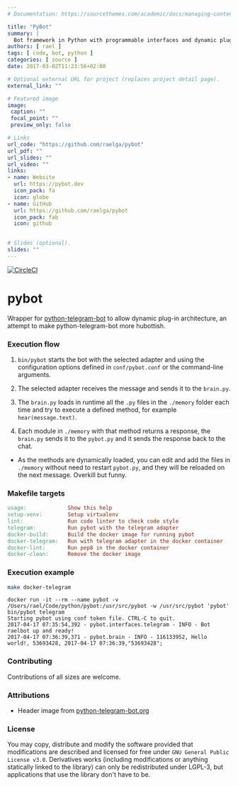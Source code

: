 ```yaml
---
# Documentation: https://sourcethemes.com/academic/docs/managing-content/

title: "PyBot"
summary: |
  Bot framework in Python with programmable interfaces and dynamic plug-in architecture
authors: [ rael ]
tags: [ code, bot, python ]
categories: [ source ]
date: 2017-03-02T11:23:56+02:00

# Optional external URL for project (replaces project detail page).
external_link: ""

# Featured image
image:
 caption: ""
 focal_point: ""
 preview_only: false

# Links
url_code: "https://github.com/raelga/pybot"
url_pdf: ""
url_slides: ""
url_video: ""
links:
- name: Website
  url: https://pybot.dev
  icon_pack: fa
  icon: globe
- name: GitHub
  url: https://github.com/raelga/pybot
  icon_pack: fab
  icon: github
  

# Slides (optional).
slides: ""
---
```


[![CircleCI](https://circleci.com/gh/raelga/pybot/tree/master.svg?style=svg)](https://circleci.com/gh/raelga/pybot/tree/master)

# pybot

Wrapper for [python-telegram-bot](https://github.com/python-telegram-bot/python-telegram-bot) to allow dynamic plug-in architecture, an attempt to make python-telegram-bot more hubottish.

### Execution flow

1. `bin/pybot` starts the bot with the selected adapter and using the configuration options defined in `conf/pybot.conf` or the command-line arguments.

1. The selected adapter receives the message and sends it to the `brain.py`.

1. The `brain.py` loads in runtime all the `.py` files in the `./memory` folder each time and try to execute a defined method, for example `hear(message.text)`.

1. Each module in `./memory` with that method returns a response, the `brain.py` sends it to the `pybot.py` and it sends the response back to the chat.

* As the methods are dynamically loaded, you can edit and add the files in `./memory` without need to restart `pybot.py`, and they will be reloaded on the next message. Overkill but funny.

### Makefile targets

```Makefile
usage:             Show this help
setup-venv:        Setup virtualenv
lint:              Run code linter to check code style
telegram:          Run pybot with the telegram adapter
docker-build:      Build the docker image for running pybot
docker-telegram:   Run with telegram adapter in the docker container
docker-lint:       Run pep8 in the docker container
docker-clean:      Remove the docker image
```

### Execution example

````bash
make docker-telegram
````

```
docker run -it --rm --name pybot -v /Users/rael/Code/python/pybot:/usr/src/pybot -w /usr/src/pybot 'pybot' bin/pybot telegram
Starting pybot using conf token file. CTRL-C to quit.
2017-04-17 07:35:54,392 - pybot.interfaces.telegram - INFO - Bot raelbot up and ready!
2017-04-17 07:36:39,371 - pybot.brain - INFO - 116133952, Hello world!, 53693428, 2017-04-17 07:36:39,"53693428";
```

### Contributing

Contributions of all sizes are welcome. 

### Attributions

- Header image from [python-telegram-bot.org](https://python-telegram-bot.org)

### License

You may copy, distribute and modify the software provided that modifications are described and licensed for free under `GNU General Public License v3.0`. Derivatives works (including modifications or anything statically linked to the library) can only be redistributed under LGPL-3, but applications that use the library don't have to be.